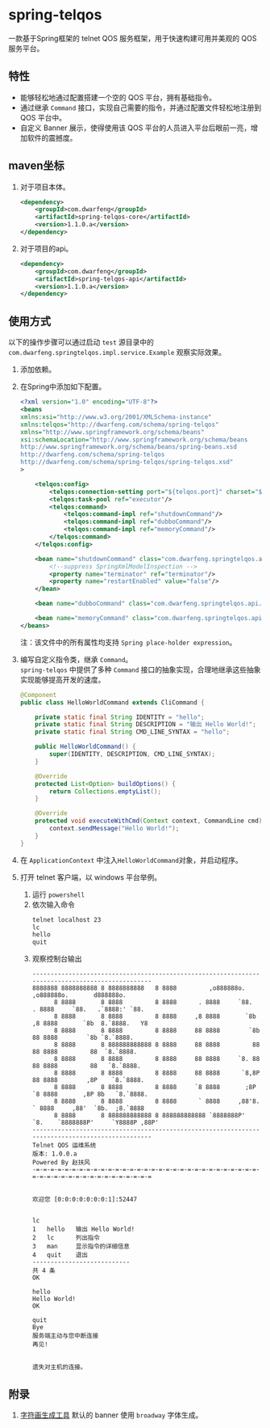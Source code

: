 # spring-telqos

一款基于Spring框架的 telnet QOS 服务框架，用于快速构建可用并美观的 QOS 服务平台。

## 特性

* 能够轻松地通过配置搭建一个空的 QOS 平台，拥有基础指令。
* 通过继承 `Command` 接口，实现自己需要的指令，并通过配置文件轻松地注册到 QOS 平台中。
* 自定义 Banner 展示，使得使用该 QOS 平台的人员进入平台后眼前一亮，增加软件的震撼度。

## maven坐标

1. 对于项目本体。
   ```xml
   <dependency>
       <groupId>com.dwarfeng</groupId>
       <artifactId>spring-telqos-core</artifactId>
       <version>1.1.0.a</version>
   </dependency>
   ```

2. 对于项目的api。
   ```xml
   <dependency>
       <groupId>com.dwarfeng</groupId>
       <artifactId>spring-telqos-api</artifactId>
       <version>1.1.0.a</version>
   </dependency>
   ```

## 使用方式

以下的操作步骤可以通过启动 `test` 源目录中的 `com.dwarfeng.springtelqos.impl.service.Example` 观察实际效果。

1. 添加依赖。

2. 在Spring中添加如下配置。
   ```xml
   <?xml version="1.0" encoding="UTF-8"?>
   <beans
   xmlns:xsi="http://www.w3.org/2001/XMLSchema-instance"
   xmlns:telqos="http://dwarfeng.com/schema/spring-telqos"
   xmlns="http://www.springframework.org/schema/beans"
   xsi:schemaLocation="http://www.springframework.org/schema/beans
   http://www.springframework.org/schema/beans/spring-beans.xsd
   http://dwarfeng.com/schema/spring-telqos
   http://dwarfeng.com/schema/spring-telqos/spring-telqos.xsd"
   >
   
       <telqos:config>
           <telqos:connection-setting port="${telqos.port}" charset="${telqos.charset}"/>
           <telqos:task-pool ref="executor"/>
           <telqos:command>
               <telqos:command-impl ref="shutdownCommand"/>
               <telqos:command-impl ref="dubboCommand"/>
               <telqos:command-impl ref="memoryCommand"/>
           </telqos:command>
       </telqos:config>
   
       <bean name="shutdownCommand" class="com.dwarfeng.springtelqos.api.integration.springterminator.ShutdownCommand">
           <!--suppress SpringXmlModelInspection -->
           <property name="terminator" ref="terminator"/>
           <property name="restartEnabled" value="false"/>
       </bean>
   
       <bean name="dubboCommand" class="com.dwarfeng.springtelqos.api.integration.dubbo.DubboCommand"/>
   
       <bean name="memoryCommand" class="com.dwarfeng.springtelqos.api.integration.system.MemoryCommand"/>
   </beans>
   ```
   注：该文件中的所有属性均支持 `Spring place-holder expression`。

3. 编写自定义指令类，继承 `Command`。  
   `spring-telqos` 中提供了多种 `Command` 接口的抽象实现，合理地继承这些抽象实现能够提高开发的速度。
   ```java
   @Component
   public class HelloWorldCommand extends CliCommand {
   
       private static final String IDENTITY = "hello";
       private static final String DESCRIPTION = "输出 Hello World!";
       private static final String CMD_LINE_SYNTAX = "hello";
   
       public HelloWorldCommand() {
           super(IDENTITY, DESCRIPTION, CMD_LINE_SYNTAX);
       }
   
       @Override
       protected List<Option> buildOptions() {
           return Collections.emptyList();
       }
   
       @Override
       protected void executeWithCmd(Context context, CommandLine cmd) throws TelqosException {
           context.sendMessage("Hello World!");
       }
   }
   ```
   
4. 在 `ApplicationContext` 中注入`HelloWorldCommand`对象，并启动程序。

5. 打开 telnet 客户端，以 windows 平台举例。
   1. 运行 `powershell`
   2. 依次输入命令
      ```cmd
      telnet localhost 23
      lc
      hello
      quit
      ```
   3. 观察控制台输出
      ```
      ------------------------------------------------------------------------------------------------
      8888888 8888888888 8 8888888888   8 8888         ,o888888o.         ,o888888o.       d888888o.
            8 8888       8 8888         8 8888      . 8888     `88.    . 8888     `88.   .`8888:' `88.
            8 8888       8 8888         8 8888     ,8 8888       `8b  ,8 8888       `8b  8.`8888.   Y8
            8 8888       8 8888         8 8888     88 8888        `8b 88 8888        `8b `8.`8888.
            8 8888       8 888888888888 8 8888     88 8888         88 88 8888         88  `8.`8888.
            8 8888       8 8888         8 8888     88 8888     `8. 88 88 8888         88   `8.`8888.
            8 8888       8 8888         8 8888     88 8888      `8,8P 88 8888        ,8P    `8.`8888.
            8 8888       8 8888         8 8888     `8 8888       ;8P  `8 8888       ,8P 8b   `8.`8888.
            8 8888       8 8888         8 8888      ` 8888     ,88'8.  ` 8888     ,88'  `8b.  ;8.`8888
            8 8888       8 888888888888 8 888888888888 `8888888P'  `8.    `8888888P'     `Y8888P ,88P'
      ------------------------------------------------------------------------------------------------
      Telnet QOS 运维系统
      版本: 1.0.0.a                                                                   Powered By 赵扶风
      -=-=-=-=-=-=-=-=-=-=-=-=-=-=-=-=-=-=-=-=-=-=-=-=-=-=-=-=-=-=-=-=-=-=-=-=-=-=-=-=-=-=-=-=-=-=-=-=
      
      
      欢迎您 [0:0:0:0:0:0:0:1]:52447
      
      
      lc
      1   hello   输出 Hello World!
      2   lc      列出指令
      3   man     显示指令的详细信息
      4   quit    退出
      ---------------------------
      共 4 条
      OK
      
      hello
      Hello World!
      OK
      
      quit
      Bye
      服务端主动与您中断连接
      再见!
      
      
      遗失对主机的连接。
      ```

## 附录

1. [字符画生成工具](https://www.bootschool.net/ascii) 默认的 banner 使用 `broadway` 字体生成。
